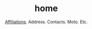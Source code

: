---
layout: about
title: home
subtitle: <a href='#'>Affiliations</a>. Address. Contacts. Moto. Etc.
latest_posts: true  # includes a list of the newest posts
selected_papers: false # includes a list of papers marked as "selected={true}"
social: true  # includes social icons at the bottom of the page
---